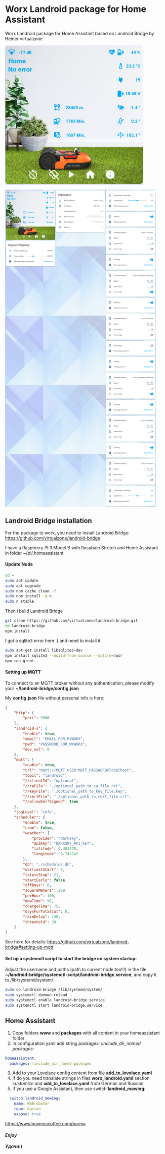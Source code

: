 # Worx Landroid package for Home Assistant
Worx Landroid package for Home Assistant based on Landroid Bridge by Heiner virtualzone

![Landroid](halandroid1.png)

![Landroid](/www/mower/halandroid.png)

## Landroid Bridge installation
For the package to work, you need to install Landroid Bridge: https://github.com/virtualzone/landroid-bridge

I have a Raspberry Pi 3 Model B with Raspbain Stretch and Home Assistant in folder ~/pi/.homeassistant

#### Update Node
```bash
cd ~
sudo apt update
sudo apt upgrade
sudo npm cache clean -f
sudo npm install -g n
sudo n stable
```
Then i build Landroid Bridge
```bash
git clone https://github.com/virtualzone/landroid-bridge.git
cd landroid-bridge
npm install
```
I got a sqlite3 error here :( and need to install it

```bash
sudo apt-get install libsqlite3-dev
npm install sqlite3 --build-from-source --sqlite=/usr
npm run grunt
```

#### Setting up MQTT
To connect to an MQTT broker without any authentication, please modify your **~/landroid-bridge/config.json**

My **config.json** file without personal info is here:

```json
{
    "http": {
        "port": 3000
    },
    "landroid-s": {
        "enable": true,
        "email": "EMAIL_FOR_MYWORX",
        "pwd": "PASSWORD_FOR_MYWORX",
        "dev_sel": 0
    },
    "mqtt": {
        "enable": true,
        "url": "mqtt://MQTT_USER:MQTT_PASSWORD@localhost",
        "topic": "landroid",
        "//clientId": "optional",
        "//caFile": "./optional_path_to_ca_file.crt",
        "//keyFile": "./optional_path_to_key_file.key",
        "//certFile": "./optional_path_to_cert_file.crt",
        "//allowSelfSigned": true
    },
    "logLevel": "info",
    "scheduler": {
        "enable": true,
        "cron": false,
        "weather": {
            "provider": "darksky",
            "apiKey": "DARKSKY_API_KEY",
            "latitude": 0.481478,
            "longitude": 0.742742
        },
        "db": "./scheduler.db",
        "earliestStart": 9,
        "latestStop": 21,
        "startEarly": false,
        "offDays": 0,
        "squareMeters": 200,
        "perHour": 100,
        "mowTime": 90,
        "chargeTime": 75,
        "daysForTotalCut": 0,
        "rainDelay": 240,
        "threshold": 30
    }
}
```

See here for details: https://github.com/virtualzone/landroid-bridge#setting-up-mqtt

#### Set up a systemctl script to start the bridge on system startup:

Adjust the username and paths (path to current node too!!!) in the file **~/landroid-bridge/systemctl-script/landroid-bridge.service**, and copy it to /lib/systemd/system/

```bash
sudo cp landroid-bridge /lib/systemd/system/
sudo systemctl daemon-reload
sudo systemctl enable landroid-bridge.service
sudo systemctl start landroid-bridge.service
```

## Home Assistant

1. Copy folders **www** and **packages** with all content in your homeassistant folder
2. In configuration.yaml add string _packages: !include_dir_named packages_:
```yaml
homeassistant:
  packages: !include_dir_named packages
```
3. Add to your Lovelace config content from file **add_to_lovelace.yaml**
4. If do you need translate strings in files **worx_landroid.yaml** section _customize_ and **add_to_lovelace.yaml** from German and Russian
5. If you use a Google Assistant, then use switch **landroid_mowing**:
```yaml
  switch.landroid_mowing:
    name: Mähroboter
    room: Garten
    expose: true
```

https://www.buymeacoffee.com/barma

#### _Enjoy_

#### _Удачи_:)
